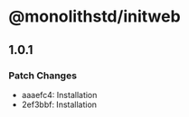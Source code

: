 # @monolithstd/initweb

## 1.0.1

### Patch Changes

- aaaefc4: Installation
- 2ef3bbf: Installation
